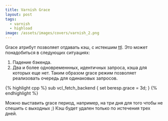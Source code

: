 ```yaml
---
title: Varnish Grace
layout: post
tags:
  - varnish
  - highload
image: /assets/images/covers/varnish_2.png
---
```


Grace атрибут позволяет отдавать кэш, с истекшим <abbr title="временем жизни">ttl</abbr>. 
Это может понадобиться в следующих ситуациях:
1. Падение бэкенда.
2. Два и более одновременнных, идентичных запроса, кэша для которых еще нет. Таким образом grace режим позволяет реализовать очередь для одинаковых запросов.

{% highlight cpp %}
sub vcl_fetch_backend {
   set beresp.grace = 3d;
}
{% endhighlight %}

Можно выставить grace период, например, на три дня для того чтобы не спешить с выходных ;)
Кэш будет удален только по истечения трех дней. 



